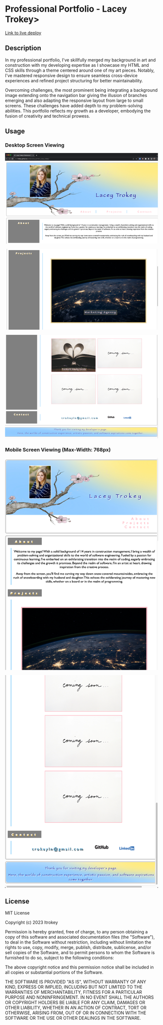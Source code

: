 # Professional Portfolio - Lacey Trokey>

[Link to live deploy](https://ltrokey.github.io/professional_portfolio_lacey_trokey/)

## Description

In my professional portfolio, I've skillfully merged my background in art and construction with my developing expertise as I showcase my HTML and CSS skills through a theme centered around one of my art pieces. Notably, I've mastered responsive design to ensure seamless cross-device experiences and refined project structuring for better maintainability. 

Overcoming challenges, the most prominent being integrating a background image extending onto the navigation bar giving the illusion of branches emerging and also adapting the responsive layout from large to small screens. These challenges have added depth to my problem-solving abilities. This portfolio reflects my growth as a developer, embodying the fusion of creativity and technical prowess.

## Usage


### Desktop Screen Viewing

![Desktop - Top Section](assets/images/screenshot_images/desktop_top_section.png)

![Desktop - Middle Section](assets/images/screenshot_images/desktop_middle_section.png) 

![Desktop - Bottom Section](assets/images/screenshot_images/desktop_bottom_section.png)

### Mobile Screen Viewing (Max-Width: 768px)

![Mobile - Top Section](assets/images/screenshot_images/mobile_top_section.png)

![Mobile - Bottom Section](assets/images/screenshot_images/mobile_bottom_section.png)

## License

MIT License

Copyright (c) 2023 ltrokey

Permission is hereby granted, free of charge, to any person obtaining a copy
of this software and associated documentation files (the "Software"), to deal
in the Software without restriction, including without limitation the rights
to use, copy, modify, merge, publish, distribute, sublicense, and/or sell
copies of the Software, and to permit persons to whom the Software is
furnished to do so, subject to the following conditions:

The above copyright notice and this permission notice shall be included in all
copies or substantial portions of the Software.

THE SOFTWARE IS PROVIDED "AS IS", WITHOUT WARRANTY OF ANY KIND, EXPRESS OR
IMPLIED, INCLUDING BUT NOT LIMITED TO THE WARRANTIES OF MERCHANTABILITY,
FITNESS FOR A PARTICULAR PURPOSE AND NONINFRINGEMENT. IN NO EVENT SHALL THE
AUTHORS OR COPYRIGHT HOLDERS BE LIABLE FOR ANY CLAIM, DAMAGES OR OTHER
LIABILITY, WHETHER IN AN ACTION OF CONTRACT, TORT OR OTHERWISE, ARISING FROM,
OUT OF OR IN CONNECTION WITH THE SOFTWARE OR THE USE OR OTHER DEALINGS IN THE
SOFTWARE.

